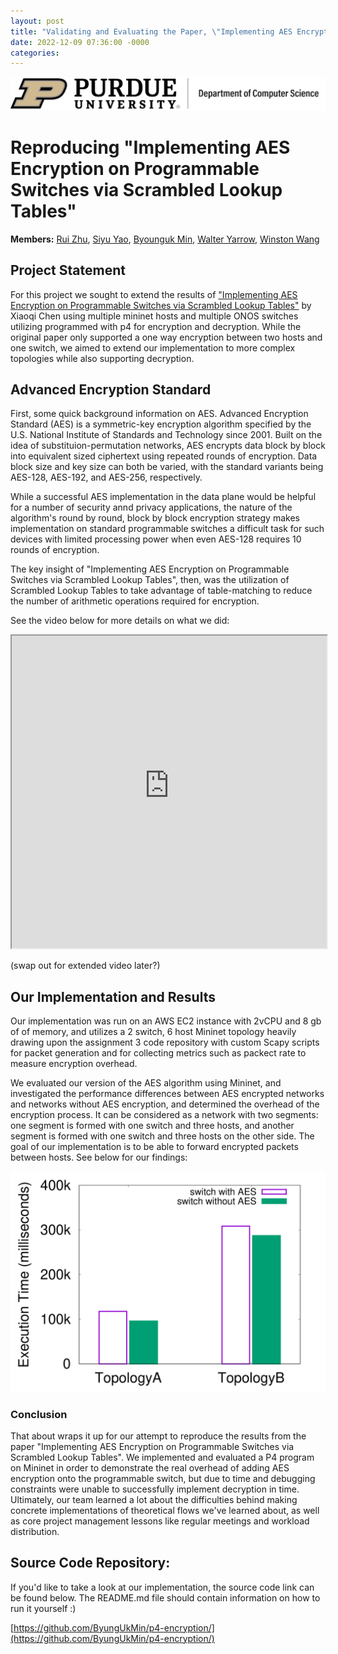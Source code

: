 ```yaml
---
layout: post
title: "Validating and Evaluating the Paper, \"Implementing AES Encryption on Programmable Switches via Scrambled Lookup\""
date: 2022-12-09 07:36:00 -0000
categories: 
---
```


![Purdue CS Logo](https://github.com/Winston-Wang-01/Winston-Wang-01.github.io/blob/gh-pages/purdue-cs-logo.jpg?raw=true)

# Reproducing "Implementing AES Encryption on Programmable Switches via Scrambled Lookup Tables"

**Members:** [Rui Zhu](zhu1054@purdue.edu), [Siyu Yao](yao269@purdue.edu), [Byounguk Min]( min87@purdue.edu), [Walter Yarrow](wyarrow@purdue.edu), [Winston Wang](wang4362@purdue.edu)

## Project Statement

For this project we sought to extend the results of ["Implementing AES Encryption on Programmable Switches via Scrambled Lookup Tables"](https://www.cs.princeton.edu/~xiaoqic/documents/paper-P4AES-SPIN20.pdf) by Xiaoqi Chen using multiple mininet hosts and multiple ONOS switches utilizing programmed with p4 for encryption and decryption. While the original paper only supported a one way encryption between two hosts and one switch, we aimed to extend our implementation to more complex topologies while also supporting decryption.

## Advanced Encryption Standard

First, some quick background information on AES. Advanced Encryption Standard (AES) is a symmetric-key encryption algorithm specified by the U.S. National Institute of Standards and Technology since 2001. Built on the idea of substituion-permutation networks, AES encrypts data block by block into equivalent sized ciphertext using repeated rounds of encryption. Data block size and key size can both be varied, with the standard variants being AES-128, AES-192, and AES-256, respectively.

While a successful AES implementation in the data plane would be helpful for a number of security annd privacy applications, the nature of the algorithm's round by round, block by block encryption strategy makes implementation on standard programmable switches a difficult task for such devices with limited processing power when even AES-128 requires 10 rounds of encryption.

The key insight of "Implementing AES Encryption on Programmable Switches via Scrambled Lookup Tables", then, was the utilization of Scrambled Lookup Tables to take advantage of table-matching to reduce the number of arithmetic operations required for encryption.

See the video below for more details on what we did:

  <iframe width="100%" height="500" src="https://user-images.githubusercontent.com/54554850/206820592-9539976f-6244-45ae-8c9f-3cb065afaa5c.mp4"
          ></iframe>

(swap out for extended video later?)


## Our Implementation and Results

Our implementation was run on an AWS EC2 instance with 2vCPU and 8 gb of of memory, and utilizes a 2 switch, 6 host Mininet topology heavily drawing upon the assignment 3 code repository with custom Scapy scripts for packet generation and for collecting metrics such as packect rate to measure encryption overhead.

We evaluated our version of the AES algorithm using Mininet, and investigated the performance differences between AES encrypted networks and networks without AES encryption, and determined the overhead of the encryption process. It can be considered as a network with two segments: one segment is formed with one switch and three hosts, and another segment is formed with one switch and three hosts on the other side. The goal of our implementation is to be able to forward encrypted packets between hosts. See below for our findings:

![AES Result](https://github.com/Winston-Wang-01/Winston-Wang-01.github.io/blob/gh-pages/docs/_posts/AESresult.jpg?raw=true)

### Conclusion
That about wraps it up for our attempt to reproduce the results from the paper "Implementing AES Encryption on Programmable Switches via Scrambled Lookup Tables". We implemented and evaluated a P4 program on Mininet in order to demonstrate the real overhead of adding AES encryption onto the programmable switch, but due to time and debugging constraints were unable to successfully implement decryption in time. Ultimately, our team learned a lot about the difficulties behind making concrete implementations of theoretical flows we've learned about, as well as core project management lessons like regular meetings and workload distribution.

## Source Code Repository: 
If you'd like to take a look at our implementation, the source code link can be found below. The README.md file should contain information on how to run it yourself :)

[https://github.com/ByungUkMin/p4-encryption/](https://github.com/ByungUkMin/p4-encryption/)


